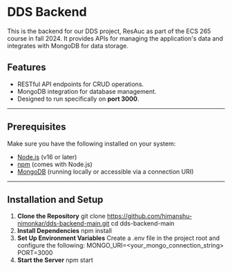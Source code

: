 # DDS Backend

This is the backend for our DDS project, ResAuc as part of the ECS 265 course in fall 2024. It provides APIs for managing the application's data and integrates with MongoDB 
for data storage.

## Features
- RESTful API endpoints for CRUD operations.
- MongoDB integration for database management.
- Designed to run specifically on **port 3000**.

---

## Prerequisites
Make sure you have the following installed on your system:
- [Node.js](https://nodejs.org/) (v16 or later)
- [npm](https://www.npmjs.com/) (comes with Node.js)
- [MongoDB](https://www.mongodb.com/try/download/community) (running locally or accessible via a connection URI)

---
## Installation and Setup

1. **Clone the Repository**
   git clone https://github.com/himanshu-nimonkar/dds-backend-main.git
   cd dds-backend-main
2. **Install Dependencies**
   npm install
3. **Set Up Environment Variables**
   Create a .env file in the project root and configure the following:
   MONGO_URI=<your_mongo_connection_string>
   PORT=3000
4. **Start the Server**
   npm start

